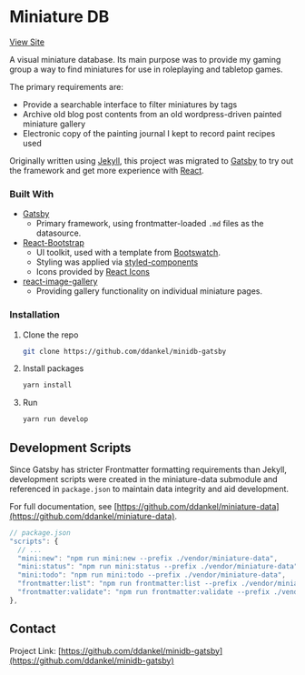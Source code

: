 # Miniature DB

[View Site](https://minidb.dankelzahn.com/)

A visual miniature database. Its main purpose was to provide my gaming group a way to find miniatures for use in roleplaying and tabletop games.

The primary requirements are:

- Provide a searchable interface to filter miniatures by tags
- Archive old blog post contents from an old wordpress-driven painted miniature gallery
- Electronic copy of the painting journal I kept to record paint recipes used

Originally written using [Jekyll](https://jekyllrb.com/), this project was migrated to [Gatsby](https://www.gatsbyjs.com/) to try out the framework and get more experience with [React](https://reactjs.org/).

### Built With

- [Gatsby](https://www.gatsbyjs.com/)
  - Primary framework, using frontmatter-loaded `.md` files as the datasource.
- [React-Bootstrap](https://react-bootstrap.github.io/)
  - UI toolkit, used with a template from [Bootswatch](bootswatch.com).
  - Styling was applied via [styled-components](https://styled-components.com/)
  - Icons provided by [React Icons](https://react-icons.github.io/react-icons/)
- [react-image-gallery](https://github.com/xiaolin/react-image-gallery)
  - Providing gallery functionality on individual miniature pages.

### Installation

1. Clone the repo
   ```sh
   git clone https://github.com/ddankel/minidb-gatsby
   ```
2. Install packages
   ```sh
   yarn install
   ```
3. Run
   ```sh
   yarn run develop
   ```

## Development Scripts

Since Gatsby has stricter Frontmatter formatting requirements than Jekyll, development scripts were created in the miniature-data submodule and referenced in `package.json` to maintain data integrity and aid development.

For full documentation, see [https://github.com/ddankel/miniature-data](https://github.com/ddankel/miniature-data).

```js
// package.json
"scripts": {
  // ...
  "mini:new": "npm run mini:new --prefix ./vendor/miniature-data",
  "mini:status": "npm run mini:status --prefix ./vendor/miniature-data",
  "mini:todo": "npm run mini:todo --prefix ./vendor/miniature-data",
  "frontmatter:list": "npm run frontmatter:list --prefix ./vendor/miniature-data",
  "frontmatter:validate": "npm run frontmatter:validate --prefix ./vendor/miniature-data"
},
```

## Contact

Project Link: [https://github.com/ddankel/minidb-gatsby](https://github.com/ddankel/minidb-gatsby)
